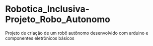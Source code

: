 # Robotica_Inclusiva-Projeto_Robo_Autonomo
Projeto de criação de um robô autônomo desenvolvido com arduino e componentes eletrônicos básicos

